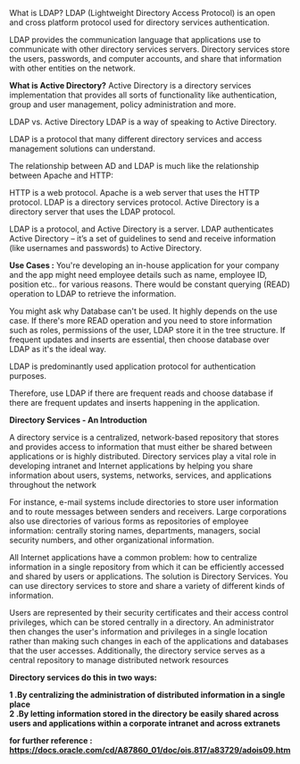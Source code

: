What is LDAP?
LDAP (Lightweight Directory Access Protocol) is an open and cross platform protocol used for directory services authentication.

LDAP provides the communication language that applications use to communicate with other directory services servers. Directory services store the users, passwords, and computer accounts, and share that information with other entities on the network.

<b>What is Active Directory?</b>
Active Directory is a directory services implementation that provides all sorts of functionality like authentication, group and user management, policy administration and more.

LDAP vs. Active Directory
LDAP is a way of speaking to Active Directory.

LDAP is a protocol that many different directory services and access management solutions can understand.

The relationship between AD and LDAP is much like the relationship between Apache and HTTP:

HTTP is a web protocol.
Apache is a web server that uses the HTTP protocol.
LDAP is a directory services protocol.
Active Directory is a directory server that uses the LDAP protocol.

LDAP is a protocol, and Active Directory is a server. LDAP authenticates Active Directory – it’s a set of guidelines to send and receive information (like usernames and passwords) to Active Directory. 

<b>Use Cases :</b>
You're developing an in-house application for your company and the app might need employee details such as name, employee ID, position etc.. for various reasons. There would be constant querying (READ) operation to LDAP to retrieve the information.

You might ask why Database can't be used. It highly depends on the use case. If there's more READ operation and you need to store information such as roles, permissions of the user, LDAP store it in the tree structure. If frequent updates and inserts are essential, then choose database over LDAP as it's the ideal way.

LDAP is predominantly used application protocol for authentication purposes.

Therefore, use LDAP if there are frequent reads and choose database if there are frequent updates and inserts happening in the application.

<b>Directory Services - An Introduction</b>

A directory service is a centralized, network-based repository that stores and provides access to information that must either be shared between applications or is highly distributed. Directory services play a vital role in developing intranet and Internet applications by helping you share information about users, systems, networks, services, and applications throughout the network

For instance, e-mail systems include directories to store user information and to route messages between senders and receivers. Large corporations also use directories of various forms as repositories of employee information: centrally storing names, departments, managers, social security numbers, and other organizational information.

All Internet applications have a common problem: how to centralize information in a single repository from which it can be efficiently accessed and shared by users or applications. The solution is Directory Services. You can use directory services to store and share a variety of different kinds of information.

Users are represented by their security certificates and their access control privileges, which can be stored centrally in a directory. An administrator then changes the user's information and privileges in a single location rather than making such changes in each of the applications and databases that the user accesses. Additionally, the directory service serves as a central repository to manage distributed network resources

<b>Directory services do this in two ways: <b>

1 .By centralizing the administration of distributed information in a single place
<br>
2 .By letting information stored in the directory be easily shared across users and applications within a corporate intranet and across extranets

for further reference :
<a>https://docs.oracle.com/cd/A87860_01/doc/ois.817/a83729/adois09.htm<a>

